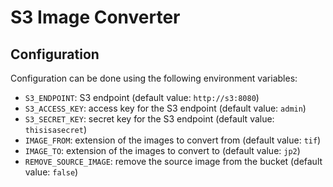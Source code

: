 # S3 Image Converter

## Configuration

Configuration can be done using the following environment variables:

- `S3_ENDPOINT`: S3 endpoint (default value: `http://s3:8080`)
- `S3_ACCESS_KEY`: access key for the S3 endpoint (default value: `admin`)
- `S3_SECRET_KEY`: secret key for the S3 endpoint (default value: `thisisasecret`)
- `IMAGE_FROM`: extension of the images to convert from (default value: `tif`)
- `IMAGE_TO`: extension of the images to convert to (default value: `jp2`)
- `REMOVE_SOURCE_IMAGE`: remove the source image from the bucket (default value: `false`)
